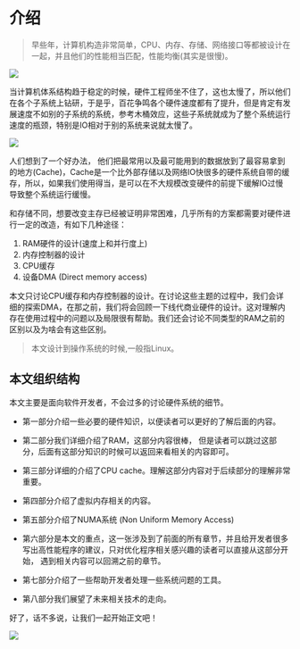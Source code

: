 # 介绍

> 早些年，计算机构造非常简单，CPU、内存、存储、网络接口等都被设计在一起，并且他们的性能相当匹配，性能均衡(其实是很慢)。

![](http://zhangrb-image.oss-cn-beijing.aliyuncs.com/image/20190905162555.png)

当计算机体系结构趋于稳定的时候，硬件工程师坐不住了，这也太慢了，所以他们在各个子系统上钻研，于是乎，百花争鸣各个硬件速度都有了提升，但是肯定有发展速度不如别的子系统的系统，参考木桶效应，这些子系统就成为了整个系统运行速度的瓶颈，特别是IO相对于别的系统来说就太慢了。

![](http://zhangrb-image.oss-cn-beijing.aliyuncs.com/image/20190905163041.png)

人们想到了一个好办法， 他们把最常用以及最可能用到的数据放到了最容易拿到的地方(Cache)，Cache是一个比外部存储以及网络IO快很多的硬件系统自带的缓存，所以，如果我们使用得当，是可以在不大规模改变硬件的前提下缓解IO过慢导致整个系统运行缓慢。

和存储不同，想要改变主存已经被证明非常困难，几乎所有的方案都需要对硬件进行一定的改造，有如下几种途径：
  1. RAM硬件的设计(速度上和并行度上)
  2. 内存控制器的设计
  3. CPU缓存
  4. 设备DMA (Direct memory access)

本文只讨论CPU缓存和内存控制器的设计。在讨论这些主题的过程中，我们会详细的探索DMA，在那之前，我们将会回顾一下线代商业硬件的设计。这对理解内存在使用过程中的问题以及局限很有帮助。我们还会讨论不同类型的RAM之前的区别以及为啥会有这些区别。


> 本文设计到操作系统的时候,一般指Linux。

## 本文组织结构

本文主要是面向软件开发者，不会过多的讨论硬件系统的细节。

 - 第一部分介绍一些必要的硬件知识，以便读者可以更好的了解后面的内容。

 - 第二部分我们详细介绍了RAM，这部分内容很棒， 但是读者可以跳过这部分，后面有这部分知识的时候可以返回来看相关的内容即可。

 - 第三部分详细的介绍了CPU cache。理解这部分内容对于后续部分的理解非常重要。

 - 第四部分介绍了虚拟内存相关的内容。

 - 第五部分介绍了NUMA系统 (Non Uniform Memory Access)

 - 第六部分是本文的重点，这一张涉及到了前面的所有章节，并且给开发者很多写出高性能程序的建议，只对优化程序相关感兴趣的读者可以直接从这部分开始， 遇到相关内容可以回溯之前的章节。

 - 第七部分介绍了一些帮助开发者处理一些系统问题的工具。

 - 第八部分我们展望了未来相关技术的走向。

好了，话不多说，让我们一起开始正文吧！

![](http://zhangrb-image.oss-cn-beijing.aliyuncs.com/image/20190905200306.png)
